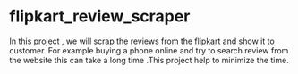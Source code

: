 # flipkart_review_scraper
In this project , we will scrap the reviews from the flipkart and show it to customer. For example buying a phone online and try to search review from the website this can take a long time .This project help to minimize the time.
